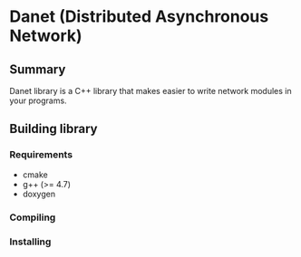 Danet (Distributed Asynchronous Network)
========================================

Summary
-------

Danet library is a C++ library that makes easier to write network modules in your programs.

Building library
----------------

### Requirements

* cmake
* g++ (>= 4.7)
* doxygen

### Compiling

### Installing



